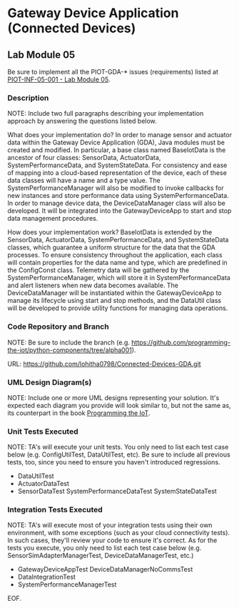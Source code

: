 # Gateway Device Application (Connected Devices)

## Lab Module 05

Be sure to implement all the PIOT-GDA-* issues (requirements) listed at [PIOT-INF-05-001 - Lab Module 05](https://github.com/orgs/programming-the-iot/projects/1#column-10488421).

### Description

NOTE: Include two full paragraphs describing your implementation approach by answering the questions listed below.

What does your implementation do? 
In order to manage sensor and actuator data within the Gateway Device Application (GDA), Java modules must be created and modified. In particular, a base class named BaseIotData is the ancestor of four classes: SensorData, ActuatorData, SystemPerformanceData, and SystemStateData. For consistency and ease of mapping into a cloud-based representation of the device, each of these data classes will have a name and a type value. The SystemPerformanceManager will also be modified to invoke callbacks for new instances and store performance data using SystemPerformanceData. In order to manage device data, the DeviceDataManager class will also be developed. It will be integrated into the GatewayDeviceApp to start and stop data management procedures.

How does your implementation work?
BaseIotData is extended by the SensorData, ActuatorData, SystemPerformanceData, and SystemStateData classes, which guarantee a uniform structure for the data that the GDA processes. To ensure consistency throughout the application, each class will contain properties for the data name and type, which are predefined in the ConfigConst class. Telemetry data will be gathered by the SystemPerformanceManager, which will store it in SystemPerformanceData and alert listeners when new data becomes available. The DeviceDataManager will be instantiated within the GatewayDeviceApp to manage its lifecycle using start and stop methods, and the DataUtil class will be developed to provide utility functions for managing data operations.
### Code Repository and Branch

NOTE: Be sure to include the branch (e.g. https://github.com/programming-the-iot/python-components/tree/alpha001).

URL: https://github.com/lohitha0798/Connected-Devices-GDA.git

### UML Design Diagram(s)

NOTE: Include one or more UML designs representing your solution. It's expected each
diagram you provide will look similar to, but not the same as, its counterpart in the
book [Programming the IoT](https://learning.oreilly.com/library/view/programming-the-internet/9781492081401/).


### Unit Tests Executed

NOTE: TA's will execute your unit tests. You only need to list each test case below
(e.g. ConfigUtilTest, DataUtilTest, etc). Be sure to include all previous tests, too,
since you need to ensure you haven't introduced regressions.

- DataUtilTest
- ActuatorDataTest
- SensorDataTest
SystemPerformanceDataTest
SystemStateDataTest
### Integration Tests Executed

NOTE: TA's will execute most of your integration tests using their own environment, with
some exceptions (such as your cloud connectivity tests). In such cases, they'll review
your code to ensure it's correct. As for the tests you execute, you only need to list each
test case below (e.g. SensorSimAdapterManagerTest, DeviceDataManagerTest, etc.)

- GatewayDeviceAppTest
DeviceDataManagerNoCommsTest
- DataIntegrationTest
- SystemPerformanceManagerTest

EOF.
